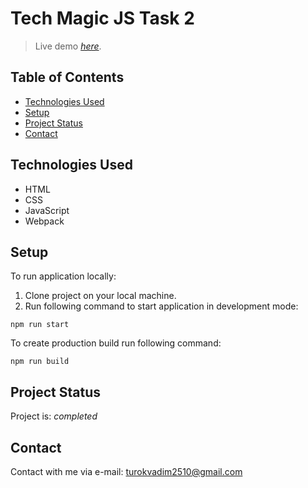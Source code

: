 # Tech Magic JS Task 2
> Live demo
>  [_here_](https://vadimturok.github.io/tech-magic-task-2/). <!-- If you have the project hosted somewhere, include the link here. -->

## Table of Contents
* [Technologies Used](#technologies-used)
* [Setup](#setup)
* [Project Status](#project-status)
* [Contact](#contact)
<!-- * [License](#license) -->


## Technologies Used
- HTML
- CSS
- JavaScript
- Webpack


## Setup
To run application locally:

1. Clone project on your local machine.
2. Run following command to start application in development mode:

```
npm run start
```

To create production build run following command:

```
npm run build
```


## Project Status
Project is: _completed_


## Contact
Contact with me via e-mail: turokvadim2510@gmail.com


<!-- Optional -->
<!-- ## License -->
<!-- This project is open source and available under the [... License](). -->

